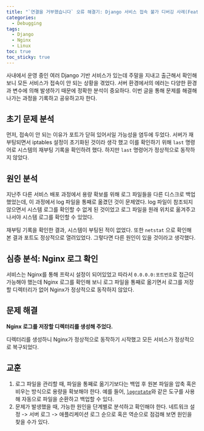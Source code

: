 ```yaml
---
title: "`연결을 거부했습니다` 오류 해결기: Django 서비스 접속 불가 디버깅 사례(Feat. Nginx)"
categories:
  - Debugging
tags:
  - Django
  - Nginx
  - Linux
toc: true
toc_sticky: true
---
```


사내에서 운영 중인 여러 Django 기반 서비스가 있는데 주말을 지내고 출근해서 확인해 보니 모든 서비스가 접속이 안 되는 상황을 겪었다. 서버 환경에서의 에러는 다양한 환경과 변수에 의해 발생하기 때문에 정확한 분석이 중요하다. 이번 글을 통해 문제를 해결해 나가는 과정을 기록하고 공유하고자 한다.

## 초기 문제 분석

먼저, 접속이 안 되는 이유가 포트가 닫혀 있어서일 가능성을 염두에 두었다. 서버가 재부팅되면서 iptables 설정이 초기화된 것이라 생각 했고 이를 확인하기 위해 `last` 명령어로 시스템의 재부팅 기록을 확인하려 했다. 하지만 `last` 명령어가 정상적으로 동작하지 않았다.

## 원인 분석

지난주 다른 서비스 배포 과정에서 용량 확보를 위해 로그 파일들을 다른 디스크로 백업했었는데, 이 과정에서 log 파일을 통째로 옮겼던 것이 문제였다. log 파일이 참조되지 않으면서 시스템 로그를 확인할 수 없게 된 것이었고 로그 파일을 원래 위치로 옮겨주고 나서야 시스템 로그를 확인할 수 있었다.

재부팅 기록을 확인한 결과, 시스템이 부팅된 적이 없었다. 또한 `netstat` 으로 확인해 본 결과 포트도 정상적으로 열려있었다. 그렇다면 다른 원인이 있을 것이라고 생각했다.

## 심층 분석: Nginx 로그 확인

서비스는 Nginx를 통해 프락시 설정이 되어있었고 따라서 `0.0.0.0:포트번호`로 접근이 가능해야 했는데 Nginx 로그를 확인해 보니 로그 파일을 통째로 옮기면서 로그를 저장할 디렉터리가 없어 Nginx가 정상적으로 동작하지 않았다.

## 문제 해결

**Nginx 로그를 저장할 디렉터리를 생성해 주었다.**

디렉터리를 생성하니 Nginx가 정상적으로 동작하기 시작했고 모든 서비스가 정상적으로 복구되었다.

## 교훈

1. 로그 파일을 관리할 때, 파일을 통째로 옮기기보다는 백업 후 원본 파일을 압축 혹은 비우는 방식으로 용량을 확보해야 한다. 예를 들어, [`logrotate`](https://linux.die.net/man/8/logrotate)와 같은 도구를 사용해 자동으로 파일을 순환하고 백업할 수 있다.
2. 문제가 발생했을 때, 가능한 원인을 단계별로 분석하고 확인해야 한다. 네트워크 설정 -> 서버 로그 -> 애플리케이션 로그 순으로 혹은 역순으로 점검해 보면 원인을 찾을 수가 있다.
